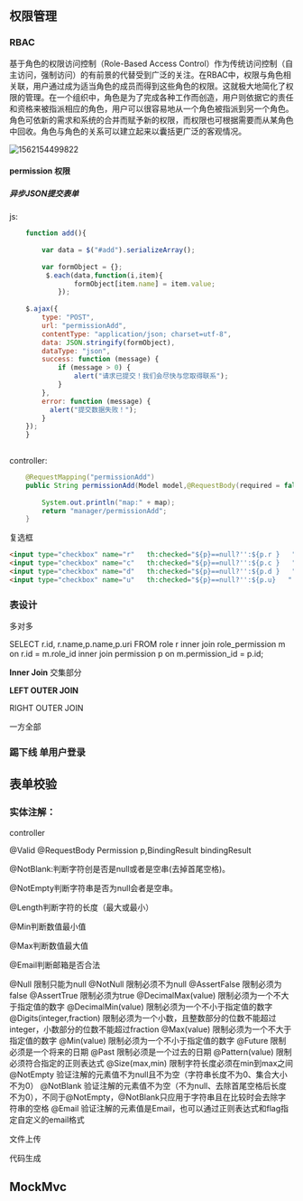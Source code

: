## 权限管理

### RBAC

基于角色的权限访问控制（Role-Based Access Control）作为传统访问控制（自主访问，强制访问）的有前景的代替受到广泛的关注。在RBAC中，权限与角色相关联，用户通过成为适当角色的成员而得到这些角色的权限。这就极大地简化了权限的管理。在一个组织中，角色是为了完成各种工作而创造，用户则依据它的责任和资格来被指派相应的角色，用户可以很容易地从一个角色被指派到另一个角色。角色可依新的需求和系统的合并而赋予新的权限，而权限也可根据需要而从某角色中回收。角色与角色的关系可以建立起来以囊括更广泛的客观情况。

![1562154499822](C:\Users\Administrator\AppData\Roaming\Typora\typora-user-images\1562154499822.png)



#### permission 权限

##### 异步JSON提交表单

js:

```javascript
	function add(){
		
		var data = $("#add").serializeArray();
		
		var formObject = {};
		 $.each(data,function(i,item){
	            formObject[item.name] = item.value;
	        });
		 
	$.ajax({
        type: "POST",
        url: "permissionAdd",
        contentType: "application/json; charset=utf-8",
        data: JSON.stringify(formObject),
        dataType: "json",
        success: function (message) {
            if (message > 0) {
                alert("请求已提交！我们会尽快与您取得联系");
            }
        },
        error: function (message) {
          alert("提交数据失败！");
        }
    });
	}
	
```

controller:

```java
	@RequestMapping("permissionAdd")
	public String permissionAdd(Model model,@RequestBody(required = false) Map<String, String> map) {
		
		System.out.println("map:" + map);
		return "manager/permissionAdd";
	}
```





复选框

``` html
<input type="checkbox" name="r"   th:checked="${p}==null?'':${p.r }   " value="true">查看  
<input type="checkbox" name="c"   th:checked="${p}==null?'':${p.c }   " value="true">添加  
<input type="checkbox" name="d"   th:checked="${p}==null?'':${p.d }   " value="true">删除 
<input type="checkbox" name="u"   th:checked="${p}==null?'':${p.u}   " value="true">修改
```



### 表设计

多对多

SELECT r.id, r.name,p.name,p.uri FROM role r inner join role_permission m on r.id = m.role_id inner join permission p on m.permission_id = p.id;

**Inner Join** 交集部分

**LEFT OUTER JOIN**

RIGHT OUTER JOIN

一方全部

### 踢下线 单用户登录

## 表单校验



### 实体注解：

controller

@Valid @RequestBody Permission p,BindingResult bindingResult





@NotBlank:判断字符创是否是null或者是空串(去掉首尾空格)。

@NotEmpty判断字符串是否为null会者是空串。

@Length判断字符的长度（最大或最小）

@Min判断数值最小值

@Max判断数值最大值

@Email判断邮箱是否合法

@Null
限制只能为null
@NotNull
限制必须不为null
@AssertFalse
限制必须为false
@AssertTrue
限制必须为true
@DecimalMax(value)
限制必须为一个不大于指定值的数字
@DecimalMin(value)
限制必须为一个不小于指定值的数字
@Digits(integer,fraction)
限制必须为一个小数，且整数部分的位数不能超过integer，小数部分的位数不能超过fraction
@Max(value)
限制必须为一个不大于指定值的数字
@Min(value)
限制必须为一个不小于指定值的数字
@Future
限制必须是一个将来的日期
@Past
限制必须是一个过去的日期
@Pattern(value)
限制必须符合指定的正则表达式
@Size(max,min)
限制字符长度必须在min到max之间
@NotEmpty
验证注解的元素值不为null且不为空（字符串长度不为0、集合大小不为0）
@NotBlank
验证注解的元素值不为空（不为null、去除首尾空格后长度不为0），不同于@NotEmpty，@NotBlank只应用于字符串且在比较时会去除字符串的空格
@Email
验证注解的元素值是Email，也可以通过正则表达式和flag指定自定义的email格式

文件上传

代码生成

## MockMvc

